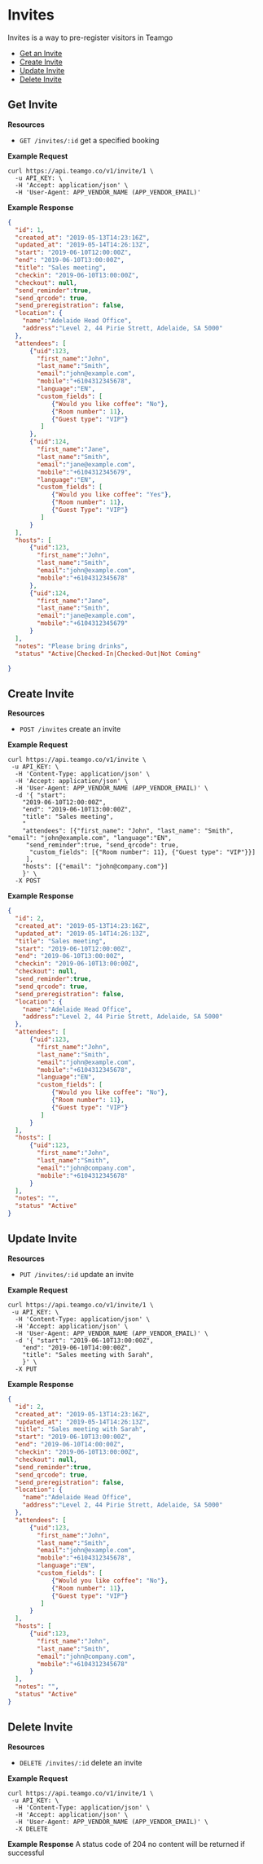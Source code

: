 Invites
============
Invites is a way to pre-register visitors in Teamgo

* [Get an Invite](#get-invite "This will return a specific invite.")
* [Create Invite](#create-invite "Create an invite with attendees.")
* [Update Invite](#update-invite "This will update a specific invite.")
* [Delete Invite](#delete-invite "This will delete a specific invite.")


Get Invite
------------

**Resources**
* ```GET /invites/:id``` get a specified booking

**Example Request**
```shell
curl https://api.teamgo.co/v1/invite/1 \
  -u API_KEY: \
  -H 'Accept: application/json' \
  -H 'User-Agent: APP_VENDOR_NAME (APP_VENDOR_EMAIL)'
```

**Example Response**
```json
{
  "id": 1,
  "created_at": "2019-05-13T14:23:16Z",
  "updated_at": "2019-05-14T14:26:13Z",
  "start": "2019-06-10T12:00:00Z",
  "end": "2019-06-10T13:00:00Z",
  "title": "Sales meeting",
  "checkin": "2019-06-10T13:00:00Z",
  "checkout": null,
  "send_reminder":true,
  "send_qrcode": true,
  "send_preregistration": false,
  "location": {
    "name":"Adelaide Head Office",
    "address":"Level 2, 44 Pirie Strett, Adelaide, SA 5000"
  },
  "attendees": [
      {"uid":123,
        "first_name":"John",
        "last_name":"Smith",
        "email":"john@example.com",
        "mobile":"+6104312345678",
        "language":"EN",
        "custom_fields": [
            {"Would you like coffee": "No"},
            {"Room number": 11},
            {"Guest type": "VIP"}
         ]
      },
      {"uid":124,
        "first_name":"Jane",
        "last_name":"Smith",
        "email":"jane@example.com",
        "mobile":"+6104312345679",
        "language":"EN",
        "custom_fields": [
            {"Would you like coffee": "Yes"},
            {"Room number": 11},
            {"Guest Type": "VIP"}
         ]
      }
  ],
  "hosts": [
      {"uid":123,
        "first_name":"John",
        "last_name":"Smith",
        "email":"john@example.com",
        "mobile":"+6104312345678"
      },
      {"uid":124,
        "first_name":"Jane",
        "last_name":"Smith",
        "email":"jane@example.com",
        "mobile":"+6104312345679"
      }
  ],
  "notes": "Please bring drinks",
  "status" "Active|Checked-In|Checked-Out|Not Coming"

}
```



Create Invite
------------

**Resources**
* ```POST /invites``` create an invite

**Example Request**
```shell
curl https://api.teamgo.co/v1/invite \
 -u API_KEY: \
  -H 'Content-Type: application/json' \
  -H 'Accept: application/json' \
  -H 'User-Agent: APP_VENDOR_NAME (APP_VENDOR_EMAIL)' \
  -d '{ "start": 
    "2019-06-10T12:00:00Z", 
    "end": "2019-06-10T13:00:00Z", 
    "title": "Sales meeting", 
    "
    "attendees": [{"first_name": "John", "last_name": "Smith", "email": "john@example.com", "language":"EN", 
     "send_reminder":true, "send_qrcode": true,
      "custom_fields": [{"Room number": 11}, {"Guest type": "VIP"}}]
     ],
    "hosts": [{"email": "john@company.com"}]
    }' \
  -X POST
```

**Example Response**
```json
{
  "id": 2,
  "created_at": "2019-05-13T14:23:16Z",
  "updated_at": "2019-05-14T14:26:13Z",
  "title": "Sales meeting", 
  "start": "2019-06-10T12:00:00Z",
  "end": "2019-06-10T13:00:00Z",
  "checkin": "2019-06-10T13:00:00Z",
  "checkout": null,
  "send_reminder":true,
  "send_qrcode": true,
  "send_preregistration": false,
  "location": {
    "name":"Adelaide Head Office",
    "address":"Level 2, 44 Pirie Strett, Adelaide, SA 5000"
  },
  "attendees": [
      {"uid":123,
        "first_name":"John",
        "last_name":"Smith",
        "email":"john@example.com",
        "mobile":"+6104312345678",
        "language":"EN",
        "custom_fields": [
            {"Would you like coffee": "No"},
            {"Room number": 11},
            {"Guest type": "VIP"}
         ]
      }
  ],
  "hosts": [
      {"uid":123,
        "first_name":"John",
        "last_name":"Smith",
        "email":"john@company.com",
        "mobile":"+6104312345678"
      }
  ],
  "notes": "",
  "status" "Active"
}
```


Update Invite
------------

**Resources**
* ```PUT /invites/:id``` update an invite

**Example Request**
```shell
curl https://api.teamgo.co/v1/invite/1 \
 -u API_KEY: \
  -H 'Content-Type: application/json' \
  -H 'Accept: application/json' \
  -H 'User-Agent: APP_VENDOR_NAME (APP_VENDOR_EMAIL)' \
  -d '{ "start": "2019-06-10T13:00:00Z", 
    "end": "2019-06-10T14:00:00Z", 
    "title": "Sales meeting with Sarah", 
    }' \
  -X PUT
```

**Example Response**
```json
{
  "id": 2,
  "created_at": "2019-05-13T14:23:16Z",
  "updated_at": "2019-05-14T14:26:13Z",
  "title": "Sales meeting with Sarah", 
  "start": "2019-06-10T13:00:00Z",
  "end": "2019-06-10T14:00:00Z",
  "checkin": "2019-06-10T13:00:00Z",
  "checkout": null,
  "send_reminder":true,
  "send_qrcode": true,
  "send_preregistration": false,
  "location": {
    "name":"Adelaide Head Office",
    "address":"Level 2, 44 Pirie Strett, Adelaide, SA 5000"
  },
  "attendees": [
      {"uid":123,
        "first_name":"John",
        "last_name":"Smith",
        "email":"john@example.com",
        "mobile":"+6104312345678",
        "language":"EN",
        "custom_fields": [
            {"Would you like coffee": "No"},
            {"Room number": 11},
            {"Guest type": "VIP"}
         ]
      }
  ],
  "hosts": [
      {"uid":123,
        "first_name":"John",
        "last_name":"Smith",
        "email":"john@company.com",
        "mobile":"+6104312345678"
      }
  ],
  "notes": "",
  "status" "Active"
}
```


Delete Invite
------------

**Resources**
* ```DELETE /invites/:id``` delete an invite

**Example Request**
```shell
curl https://api.teamgo.co/v1/invite/1 \
 -u API_KEY: \
  -H 'Content-Type: application/json' \
  -H 'Accept: application/json' \
  -H 'User-Agent: APP_VENDOR_NAME (APP_VENDOR_EMAIL)' \
  -X DELETE
```

**Example Response**
 A status code of 204 no content will be returned if successful
